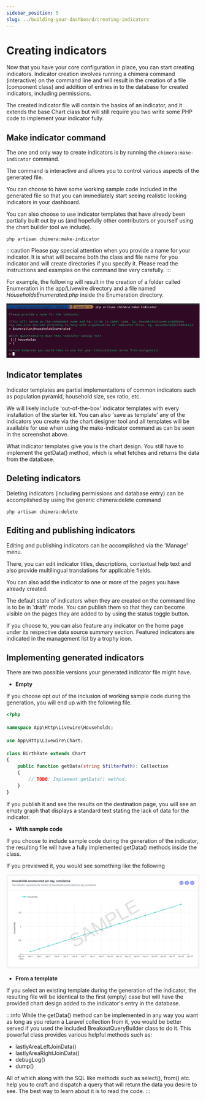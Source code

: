 ```yaml
---
sidebar_position: 5
slug: ../building-your-dashboard/creating-indicators
---
```


# Creating indicators

Now that you have your core configuration in place, you can start creating indicators. Indicator creation involves running a chimera command (interactive) on the command line and will result in the creation of a file (component class) and addition of entries in to the database for created indicators, including permissions.

The created indicator file will contain the basics of an indicator, and it extends the base Chart class but will still require you two write some PHP code to implement your indicator fully.

## Make indicator command
The one and only way to create indicators is by running the `chimera:make-indicator` command.

The command is interactive and allows you to control various aspects of the generated file.

You can choose to have some working sample code included in the generated file so that you can immediately start seeing realistic looking indicators in your dashboard. 

You can also choose to use indicator templates that have already been partially built out by us (and hopefully other contributors or yourself using the chart builder tool we include).

```
php artisan chimera:make-indicator
```

:::caution
Please pay special attention when you provide a name for your indicator. It is what will became both the class and file name for you indicator and will create directories if you specify it.
Please read the instructions and examples on the command line very carefully.
:::

For example, the following will result in the creation of a folder called Enumeration in the <span className='text--danger text--light'>app/Livewire</span> directory and a file named *HouseholdsEnumerated.php* inside the Enumeration directory.

![Make indicator command example](/img/developer/building-your-dashboard/make-indicator-command.png)

## Indicator templates
Indicator templates are partial implementations of common indicators such as population pyramid, household size, sex ratio, etc.

We will likely include 'out-of-the-box' indicator templates with every installation of the starter kit. You can also 'save as template' any of the indicators you create via the chart designer tool and all templates will be available for use when using the make-indicator command as can be seen in the screenshot above.

What indicator templates give you is the chart design. You still have to implement the getData() method, which is what fetches and returns the data from the database.

## Deleting indicators
Deleting indicators (including permissions and database entry) can be accomplished by using the generic chimera:delete command

```
php artisan chimera:delete
```

## Editing and publishing indicators
Editing and publishing indicators can be accomplished via the 'Manage' menu.

There, you can edit indicator titles, descriptions, contextual help text and also provide multilingual translations for applicable fields.

You can also add the indicator to one or more of the pages you have already created. 

The default state of indicators when they are created on the command line is to be in 'draft' mode. You can publish them so that they can become visible on the pages they are added to by using the status toggle button. 

If you choose to, you can also feature any indicator on the home page under its respective data source summary section. Featured indicators are indicated in the management list by a trophy icon.

## Implementing generated indicators
There are two possible versions your generated indicator file might have.

- **Empty**

If you choose opt out of the inclusion of working sample code during the generation, you will end up with the following file. 

```php
<?php

namespace App\Http\Livewire\Households;

use App\Http\Livewire\Chart;

class BirthRate extends Chart
{
    public function getData(string $filterPath): Collection
    {
        // TODO: Implement getData() method.
    }
}

```
If you publish it and see the results on the destination page, you will see an empty graph that displays a standard text stating the lack of data for the indicator.

- **With sample code**

If you choose to include sample code during the generation of the indicator, the resulting file will have a fully implemented getData() methods inside the class. 

If you previewed it, you would see something like the following

![Preview of indicator with sample code](/img/developer/building-your-dashboard/preview-of-indicator-with-sample-code.png)

- **From a template**

If you select an existing template during the generation of the indicator, the resulting file will be identical to the first (empty) case but will have the provided chart design added to the indicator's entry in the database.

:::info
While the getData() method can be implemented in any way you want as long as you return a Laravel collection from it, you would be better served if you used the included BreakoutQueryBuilder class to do it. This powerful class provides various helpful methods such as:
- lastlyAreaLeftJoinData()
- lastlyAreaRightJoinData()
- debugLog()
- dump()

All of which along with the SQL like methods such as select(), from() etc. help you to craft and dispatch a query that will return the data you desire to see. The best way to learn about it is to read the code.
:::